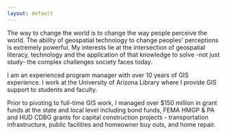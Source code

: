 ```yaml
---
layout: default
---
```


<title>Kiri Carini</title>
The way to change the world is to change the way people perceive the world. The ability of geospatial technology to change peoples' perceptions is extremely powerful. My interests lie at the intersection of geospatial literacy, technology and the application of that knowledge to solve -not just study- the complex challenges society faces today. 

I am an experienced program manager with over 10 years of GIS experience. I work at the University of Arizona Library where I provide GIS support to students and faculty. 

Prior to pivoting to full-time GIS work, I managed over $150 million in grant funds at the state and local level including bond funds, FEMA HMGP & PA and HUD CDBG grants for capital construction projects - transportation infrastructure, public facilities and homeowner buy outs, and home repair.


